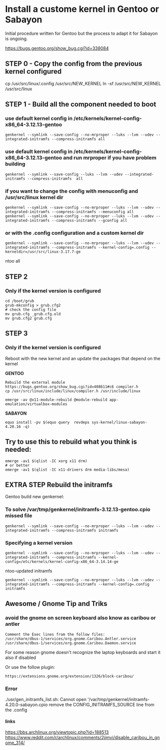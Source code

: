 # Install a custome kernel in Gentoo or Sabayon
Initial procedure written for Gentoo but the process to adapt it for Sabayon is ongoing.

https://bugs.gentoo.org/show_bug.cgi?id=338084

## STEP 0 - Copy the config from the previous kernel configured
cp /usr/src/linux/.config /usr/src/NEW_KERNEL
ln -sf /usr/src/NEW_KERNEL /usr/src/linux

## STEP 1 - Build all the component needed to boot
### use default kernel config in /etc/kernels/kernel-config-x86_64-3.12.13-gentoo

	genkernel --symlink --save-config --no-mrproper --luks --lvm --udev --integrated-initramfs --compress-initramfs all

### use default kernel config in /etc/kernels/kernel-config-x86_64-3.12.13-gentoo and run mrproper if you have problem building

	genkernel --symlink --save-config --luks --lvm --udev --integrated-initramfs --compress-initramfs  all

### if you want to change the config with menuconfig and /usr/src/linux kernel dir

	genkernel --symlink --save-config --no-mrproper --luks --lvm --udev --integrated-initramfs --compress-initramfs --menuconfig all
	genkernel --symlink --save-config --no-mrproper --luks --lvm --udev --integrated-initramfs --compress-initramfs --gconfig all

### or with the .config configuration and a custom kernel dir
	genkernel --symlink --save-config --no-mrproper --luks --lvm --udev --integrated-initramfs --compress-initramfs --kernel-config=.config --kerneldir=/usr/src/linux-3.17.7-ge
ntoo all

## STEP 2
### Only if the kernel version is configured

	cd /boot/grub
	grub-mkconfig > grub.cfg2
	# check the config file
	mv grub.cfg _grub.cfg.old
	mv grub.cfg2 grub.cfg

## STEP 3
### Only if the kernel version is configured
Reboot with the new kernel and an update the packages that depend on the kernel

**GENTOO**

	Rebuild the external module
	https://bugs.gentoo.org/show_bug.cgi?id=408611#c6 compiler.h
	cp /usr/src/linux/include/linux/compiler.h /usr/include/linux

	emerge -av @x11-module-rebuild @module-rebuild app-emulation/virtualbox-modules

**SABAYON**

    equo install -pv $(equo query  revdeps sys-kernel/linux-sabayon-4.20.16 -q)

## Try to use this to rebuild what you think is needed:

	emerge -av1 $(qlist -IC xorg x11 drm)
	# or better
	emerge -av1 $(qlist -IC x11-drivers drm media-libs/mesa)

## EXTRA STEP Rebuild the initramfs
Gentoo build new genkernel:
### To solve /var/tmp/genkernel/initramfs-3.12.13-gentoo.cpio missed file

	genkernel --symlink --save-config --no-mrproper --luks --lvm --udev --integrated-initramfs --compress-initramfs initramfs

### Specifying a kernel version

	genkernel --symlink --save-config --no-mrproper --luks --lvm --udev --integrated-initramfs --compress-initramfs --kernel-config=/etc/kernels/kernel-config-x86_64-3.14.14-ge
ntoo-updated initramfs

	genkernel --symlink --save-config --no-mrproper --luks --lvm --udev --integrated-initramfs --compress-initramfs --kernel-config=.config initramfs


## Awesome / Gnome Tip and Triks
### avoid the gnome on screen keyboard also know as caribou or antler
    Comment the Exec lines from the follow files:
    /usr/share/dbus-1/services/org.gnome.Caribou.Antler.service  /usr/share/dbus-1/services/org.gnome.Caribou.Daemon.service

For some reason gnome doesn't recognize the laptop keyboards and start it also if disabled

Or use the follow plugin:

    https://extensions.gnome.org/extension/1326/block-caribou/

### Error
./usr/gen_initramfs_list.sh: Cannot open '/var/tmp/genkernel/initramfs-4.20.0-sabayon.cpio
remove the CONFIG_INITRAMFS_SOURCE line from the .config

#### links
https://bbs.archlinux.org/viewtopic.php?id=188513
https://www.reddit.com/r/archlinux/comments/2jjmvi/disable_caribou_in_gnome_314/
